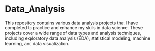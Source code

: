 # Data_Analysis

This repository contains various data analysis projects that I have completed to practice and enhance my skills in data science. These projects cover a wide range of data types and analysis techniques, including exploratory data analysis (EDA), statistical modeling, machine learning, and data visualization.
